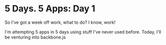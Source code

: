 5 Days. 5 Apps: Day 1
=========


So I've got a week off work, what to do? I know, work!

I'm attempting 5 apps in 5 days using stuff I've never used before. Today, I'll be venturing into backbone.js